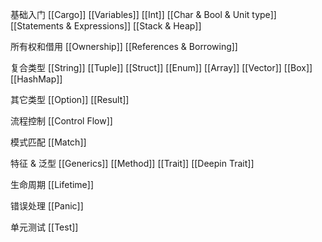 基础入门
[[Cargo]]
[[Variables]]
[[Int]]
[[Char & Bool & Unit type]]
[[Statements & Expressions]]
[[Stack & Heap]]

所有权和借用
[[Ownership]]
[[References & Borrowing]]

复合类型
[[String]]
[[Tuple]]
[[Struct]]
[[Enum]]
[[Array]]
[[Vector]]
[[Box]]
[[HashMap]]

其它类型
[[Option]]
[[Result]]

流程控制
[[Control Flow]]

模式匹配
[[Match]]

特征 & 泛型
[[Generics]]
[[Method]]
[[Trait]]
[[Deepin Trait]]

生命周期
[[Lifetime]]

错误处理
[[Panic]]

单元测试
[[Test]]
